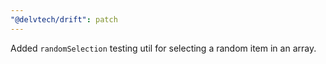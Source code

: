 ```yaml
---
"@delvtech/drift": patch
---
```


Added `randomSelection` testing util for selecting a random item in an array.
